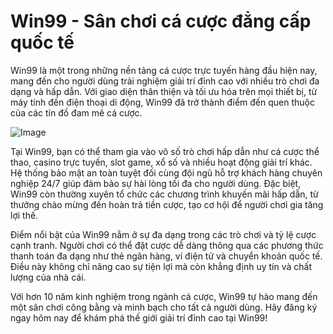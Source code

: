 # Win99 - Sân chơi cá cược đẳng cấp quốc tế

Win99 là một trong những nền tảng cá cược trực tuyến hàng đầu hiện nay, mang đến cho người dùng trải nghiệm giải trí đỉnh cao với nhiều trò chơi đa dạng và hấp dẫn. Với giao diện thân thiện và tối ưu hóa trên mọi thiết bị, từ máy tính đến điện thoại di động, Win99 đã trở thành điểm đến quen thuộc của các tín đồ đam mê cá cược.

![Image](https://github.com/user-attachments/assets/bd51ea9f-0666-407b-a7a7-98ead6de688c)

Tại Win99, bạn có thể tham gia vào vô số trò chơi hấp dẫn như cá cược thể thao, casino trực tuyến, slot game, xổ số và nhiều hoạt động giải trí khác. Hệ thống bảo mật an toàn tuyệt đối cùng đội ngũ hỗ trợ khách hàng chuyên nghiệp 24/7 giúp đảm bảo sự hài lòng tối đa cho người dùng. Đặc biệt, Win99 còn thường xuyên tổ chức các chương trình khuyến mãi hấp dẫn, từ thưởng chào mừng đến hoàn trả tiền cược, tạo cơ hội để người chơi gia tăng lợi thế.

Điểm nổi bật của Win99 nằm ở sự đa dạng trong các trò chơi và tỷ lệ cược cạnh tranh. Người chơi có thể đặt cược dễ dàng thông qua các phương thức thanh toán đa dạng như thẻ ngân hàng, ví điện tử và chuyển khoản quốc tế. Điều này không chỉ nâng cao sự tiện lợi mà còn khẳng định uy tín và chất lượng của nhà cái.

Với hơn 10 năm kinh nghiệm trong ngành cá cược, Win99 tự hào mang đến một sân chơi công bằng và minh bạch cho tất cả người dùng. Hãy đăng ký ngay hôm nay để khám phá thế giới giải trí đỉnh cao tại Win99!